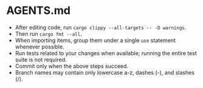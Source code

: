# AGENTS.md
- After editing code, run `cargo clippy --all-targets -- -D warnings`.
- Then run `cargo fmt --all`.
- When importing items, group them under a single `use` statement whenever possible.
- Run tests related to your changes when available; running the entire test suite is not required.
- Commit only when the above steps succeed.
- Branch names may contain only lowercase a-z, dashes (-), and slashes (/).
